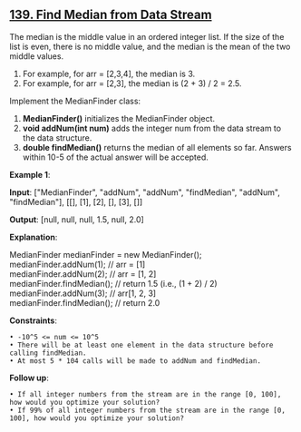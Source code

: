 <h2><a href="https://leetcode.com/problems/find-median-from-data-stream/description/">139. Find Median from Data Stream</a></h2>

The median is the middle value in an ordered integer list. If the size of the list is even, there is no middle value, and the median is the mean of the two middle values.

1. For example, for arr = [2,3,4], the median is 3. </br>
2. For example, for arr = [2,3], the median is (2 + 3) / 2 = 2.5. </br>

Implement the MedianFinder class:

1. **MedianFinder()** initializes the MedianFinder object. </br>
2. **void addNum(int num)** adds the integer num from the data stream to the data structure. </br>
3. **double findMedian()** returns the median of all elements so far. Answers within 10-5 of the actual answer will be accepted.

**Example 1**:

**Input**: ["MedianFinder", "addNum", "addNum", "findMedian", "addNum", "findMedian"], [[], [1], [2], [], [3], []]

**Output**: [null, null, null, 1.5, null, 2.0]

**Explanation**:

MedianFinder medianFinder = new MedianFinder(); </br>
medianFinder.addNum(1);    // arr = [1] </br>
medianFinder.addNum(2);    // arr = [1, 2] </br>
medianFinder.findMedian(); // return 1.5 (i.e., (1 + 2) / 2) </br>
medianFinder.addNum(3);    // arr[1, 2, 3] </br>
medianFinder.findMedian(); // return 2.0 </br>

**Constraints**:

    • -10^5 <= num <= 10^5
    • There will be at least one element in the data structure before calling findMedian.
    • At most 5 * 104 calls will be made to addNum and findMedian.

**Follow up**:

    • If all integer numbers from the stream are in the range [0, 100], how would you optimize your solution?
    • If 99% of all integer numbers from the stream are in the range [0, 100], how would you optimize your solution?
